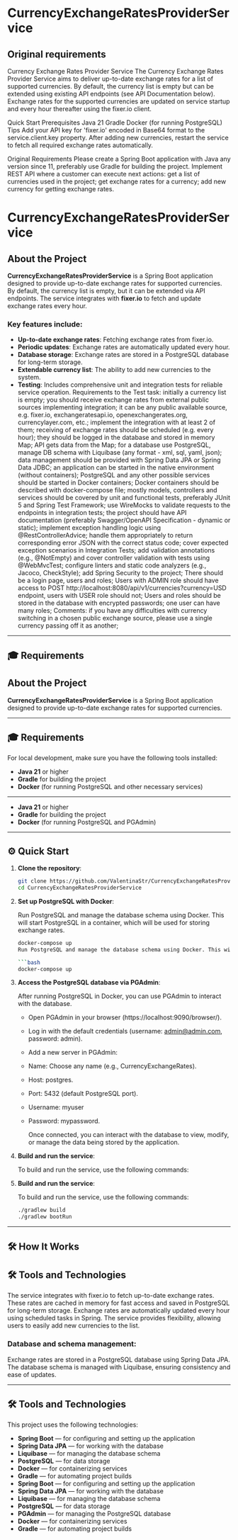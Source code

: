 # CurrencyExchangeRatesProviderService 

## Original requirements 

Currency Exchange Rates Provider Service The Currency Exchange Rates Provider Service aims to deliver up-to-date exchange rates for a list of supported currencies. By default, the currency list is empty but can be extended using existing API endpoints (see API Documentation below). Exchange rates for the supported currencies are updated on service startup and every hour thereafter using the fixer.io client.

Quick Start Prerequisites Java 21 Gradle Docker (for running PostgreSQL) Tips Add your API key for 'fixer.io' encoded in Base64 format to the service.client.key property. After adding new currencies, restart the service to fetch all required exchange rates automatically.

Original Requirements Please create a Spring Boot application with Java any version since 11, preferably use Gradle for building the project. Implement REST API where a customer can execute next actions: get a list of currencies used in the project; get exchange rates for a currency; add new currency for getting exchange rates.
# CurrencyExchangeRatesProviderService 

## About the Project
**CurrencyExchangeRatesProviderService** is a Spring Boot application designed to provide up-to-date exchange rates for supported currencies. By default, the currency list is empty, but it can be extended via API endpoints. The service integrates with **fixer.io** to fetch and update exchange rates every hour.

### Key features include:
- **Up-to-date exchange rates**: Fetching exchange rates from fixer.io.
- **Periodic updates**: Exchange rates are automatically updated every hour.
- **Database storage**: Exchange rates are stored in a PostgreSQL database for long-term storage.
- **Extendable currency list**: The ability to add new currencies to the system.
- **Testing**: Includes comprehensive unit and integration tests for reliable service operation.
Requirements to the Test task: initially a currency list is empty; you should receive exchange rates from external public sources implementing integration; it can be any public available source, e.g. fixer.io, exchangeratesapi.io, openexchangerates.org, currencylayer.com, etc.; implement the integration with at least 2 of them; receiving of exchange rates should be scheduled (e.g. every hour); they should be logged in the database and stored in memory Map; API gets data from the Map; for a database use PostgreSQL, manage DB schema with Liquibase (any format - xml, sql, yaml, json); data management should be provided with Spring Data JPA or Spring Data JDBC; an application can be started in the native environment (without containers); PostgreSQL and any other possible services should be started in Docker containers; Docker containers should be described with docker-compose file; mostly models, controllers and services should be covered by unit and functional tests, preferably JUnit 5 and Spring Test Framework; use WireMocks to validate requests to the endpoints in integration tests; the project should have API documentation (preferably Swagger/OpenAPI Specification - dynamic or static); implement exception handling logic using @RestControllerAdvice; handle them appropriately to return corresponding error JSON with the correct status code; cover expected exception scenarios in Integration Tests; add validation annotations (e.g., @NotEmpty) and cover controller validation with tests using @WebMvcTest; configure linters and static code analyzers (e.g., Jacoco, CheckStyle); add Spring Security to the project; There should be a login page, users and roles; Users with ADMIN role should have access to POST http://localhost:8080/api/v1/currencies?currency=USD endpoint, users with USER role should not; Users and roles should be stored in the database with encrypted passwords; one user can have many roles; Comments: if you have any difficulties with currency switching in a chosen public exchange source, please use a single currency passing off it as another;

---

## 🎓 Requirements
## About the Project
**CurrencyExchangeRatesProviderService** is a Spring Boot application designed to provide up-to-date exchange rates for supported currencies.

---

## 🎓 Requirements
For local development, make sure you have the following tools installed:
- **Java 21** or higher
- **Gradle** for building the project
- **Docker** (for running PostgreSQL and other necessary services)

---
- **Java 21** or higher
- **Gradle** for building the project
- **Docker** (for running PostgreSQL and PGAdmin)

---

## ⚙️ Quick Start

1. **Clone the repository**:

   ```bash
   git clone https://github.com/ValentinaStr/CurrencyExchangeRatesProviderService.git
   cd CurrencyExchangeRatesProviderService

2. **Set up PostgreSQL with Docker**:

   Run PostgreSQL and manage the database schema using Docker. This will start PostgreSQL in a container, which will be used for storing exchange rates.

   ```bash
   docker-compose up
   Run PostgreSQL and manage the database schema using Docker. This will start PostgreSQL in a container, which will be used for storing exchange rates.

   ```bash
   docker-compose up

3. **Access the PostgreSQL database via PGAdmin**:

     After running PostgreSQL in Docker, you can use PGAdmin to interact with the database.

   - Open PGAdmin in your browser (https://localhost:9090/browser/). 
   - Log in with the default credentials (username: admin@admin.com, password: admin).
   - Add a new server in PGAdmin:
   - Name: Choose any name (e.g., CurrencyExchangeRates).
   - Host: postgres.
   - Port: 5432 (default PostgreSQL port).
   - Username: myuser
   - Password: mypassword.

     Once connected, you can interact with the database to view, modify, or manage the data being stored by the application.

3. **Build and run the service**:

   To build and run the service, use the following commands:

4. **Build and run the service**:

   To build and run the service, use the following commands:

   ```bash
   ./gradlew build
   ./gradlew bootRun

---

## 🛠️ How It Works
## 🛠️ Tools and Technologies

The service integrates with fixer.io to fetch up-to-date exchange rates. These rates are cached in memory for fast access and saved in PostgreSQL for long-term storage. Exchange rates are automatically updated every hour using scheduled tasks in Spring. The service provides flexibility, allowing users to easily add new currencies to the list.

### Database and schema management:
Exchange rates are stored in a PostgreSQL database using Spring Data JPA. The database schema is managed with Liquibase, ensuring consistency and ease of updates.

---

## 🛠️ Tools and Technologies

This project uses the following technologies:
- **Spring Boot** — for configuring and setting up the application
- **Spring Data JPA** — for working with the database
- **Liquibase** — for managing the database schema
- **PostgreSQL** — for data storage
- **Docker** — for containerizing services
- **Gradle** — for automating project builds
- **Spring Boot** — for configuring and setting up the application
- **Spring Data JPA** — for working with the database
- **Liquibase** — for managing the database schema
- **PostgreSQL** — for data storage
- **PGAdmin** — for managing the PostgreSQL database
- **Docker** — for containerizing services
- **Gradle** — for automating project builds
